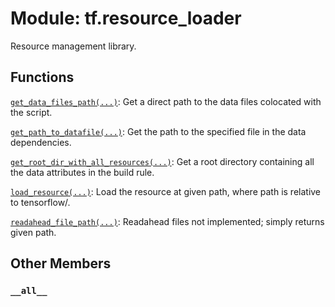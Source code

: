 <div itemscope itemtype="http://developers.google.com/ReferenceObject">
<meta itemprop="name" content="tf.resource_loader" />
<meta itemprop="path" content="Stable" />
<meta itemprop="property" content="__all__"/>
</div>

# Module: tf.resource_loader

Resource management library.

## Functions

[`get_data_files_path(...)`](../tf/resource_loader/get_data_files_path.md): Get a direct path to the data files colocated with the script.

[`get_path_to_datafile(...)`](../tf/resource_loader/get_path_to_datafile.md): Get the path to the specified file in the data dependencies.

[`get_root_dir_with_all_resources(...)`](../tf/resource_loader/get_root_dir_with_all_resources.md): Get a root directory containing all the data attributes in the build rule.

[`load_resource(...)`](../tf/resource_loader/load_resource.md): Load the resource at given path, where path is relative to tensorflow/.

[`readahead_file_path(...)`](../tf/resource_loader/readahead_file_path.md): Readahead files not implemented; simply returns given path.

## Other Members

<h3 id="__all__"><code>__all__</code></h3>

